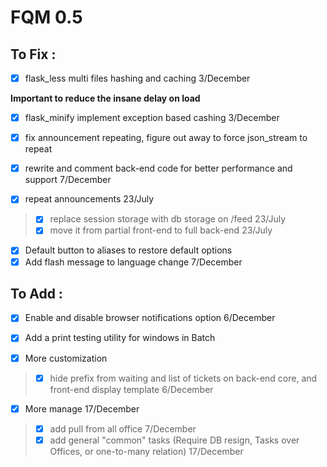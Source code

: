 # FQM 0.5

## To Fix :

- [x] flask_less multi files hashing and caching 3/December

__Important to reduce the insane delay on load__
- [x] flask_minify implement exception based cashing 3/December

- [x] fix announcement repeating, figure out away to force json_stream to repeat

- [x] rewrite and comment back-end code for better performance and support 7/December

- [x] repeat announcements 23/July
> - [x] replace session storage with db storage on /feed 23/July
> - [x] move it from partial front-end to full back-end 23/July

- [x] Default button to aliases to restore default options
- [x] Add flash message to language change 7/December

## To Add :

- [x] Enable and disable browser notifications option 6/December

- [x] Add a print testing utility for windows in Batch

- [x] More customization 
> - [x] hide prefix from waiting and list of tickets on back-end core, and front-end display template 6/December


- [x] More manage 17/December
> - [x] add pull from all office 7/December
> - [x] add general "common" tasks (Require DB resign, Tasks over Offices, or one-to-many relation) 17/December
